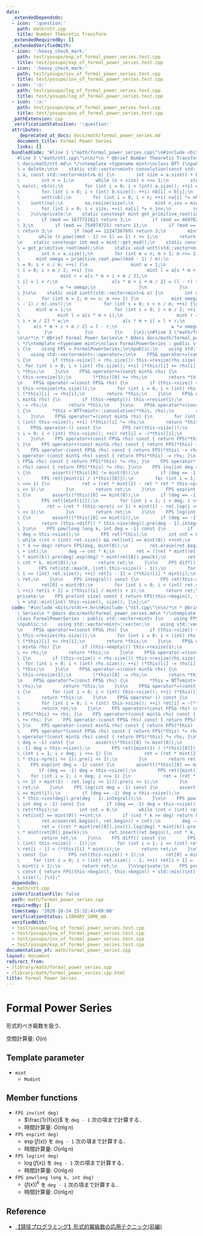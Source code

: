 ```yaml
---
data:
  _extendedDependsOn:
  - icon: ':question:'
    path: math/ntt.cpp
    title: Number Theoretic Transform
  _extendedRequiredBy: []
  _extendedVerifiedWith:
  - icon: ':heavy_check_mark:'
    path: test/yosupo/exp_of_formal_power_series.test.cpp
    title: test/yosupo/exp_of_formal_power_series.test.cpp
  - icon: ':heavy_check_mark:'
    path: test/yosupo/inv_of_formal_power_series.test.cpp
    title: test/yosupo/inv_of_formal_power_series.test.cpp
  - icon: ':x:'
    path: test/yosupo/log_of_formal_power_series.test.cpp
    title: test/yosupo/log_of_formal_power_series.test.cpp
  - icon: ':x:'
    path: test/yosupo/pow_of_formal_power_series.test.cpp
    title: test/yosupo/pow_of_formal_power_series.test.cpp
  _pathExtension: cpp
  _verificationStatusIcon: ':question:'
  attributes:
    _deprecated_at_docs: docs/math/formal_power_series.md
    document_title: Formal Power Series
    links: []
  bundledCode: "#line 1 \"math/formal_power_series.cpp\"\n#include <bits/stdc++.h>\n\
    #line 3 \"math/ntt.cpp\"\n\n/*\n * @brief Number Theoretic Transform\n * @docs\
    \ docs/math/ntt.md\n */\ntemplate <typename mint>\nclass NTT {\npublic:\n    NTT()\
    \ = delete;\n\n    static std::vector<mint> convolution(const std::vector<mint>&\
    \ a, const std::vector<mint>& b) {\n        int size = a.size() + b.size() - 1;\n\
    \        int n = 1;\n        while (n < size) n <<= 1;\n        std::vector<mint>\
    \ na(n), nb(n);\n        for (int i = 0; i < (int) a.size(); ++i) na[i] = a[i];\n\
    \        for (int i = 0; i < (int) b.size(); ++i) nb[i] = b[i];\n        untt(na);\n\
    \        untt(nb);\n        for (int i = 0; i < n; ++i) na[i] *= nb[i];\n    \
    \    iuntt(na);\n        na.resize(size);\n        mint n_inv = mint(n).inv();\n\
    \        for (int i = 0; i < size; ++i) na[i] *= n_inv;\n        return na;\n\
    \    }\n\nprivate:\n    static constexpr mint get_primitive_root(int mod) {\n\
    \        if (mod == 167772161) return 3;\n        if (mod == 469762049) return\
    \ 3;\n        if (mod == 754974721) return 11;\n        if (mod == 998244353)\
    \ return 3;\n        if (mod == 1224736769) return 3;\n        mint r = 2;\n \
    \       while (r.pow((mod - 1) >> 1) == 1) r += 1;\n        return r;\n    }\n\
    \n    static constexpr int mod = mint::get_mod();\n    static constexpr mint primitive_root\
    \ = get_primitive_root(mod);\n\n    static void untt(std::vector<mint>& a) {\n\
    \        int n = a.size();\n        for (int m = n; m > 1; m >>= 1) {\n      \
    \      mint omega = primitive_root.pow((mod - 1) / m);\n            for (int s\
    \ = 0; s < n / m; ++s) {\n                mint w = 1;\n                for (int\
    \ i = 0; i < m / 2; ++i) {\n                    mint l = a[s * m + i];\n     \
    \               mint r = a[s * m + i + m / 2];\n                    a[s * m +\
    \ i] = l + r;\n                    a[s * m + i + m / 2] = (l - r) * w;\n     \
    \               w *= omega;\n                }\n            }\n        }\n   \
    \ }\n\n    static void iuntt(std::vector<mint>& a) {\n        int n = a.size();\n\
    \        for (int m = 2; m <= n; m <<= 1) {\n            mint omega = primitive_root.pow((mod\
    \ - 1) / m).inv();\n            for (int s = 0; s < n / m; ++s) {\n          \
    \      mint w = 1;\n                for (int i = 0; i < m / 2; ++i) {\n      \
    \              mint l = a[s * m + i];\n                    mint r = a[s * m +\
    \ i + m / 2] * w;\n                    a[s * m + i] = l + r;\n               \
    \     a[s * m + i + m / 2] = l - r;\n                    w *= omega;\n       \
    \         }\n            }\n        }\n    }\n};\n#line 3 \"math/formal_power_series.cpp\"\
    \n\n/*\n * @brief Formal Power Series\n * @docs docs/math/formal_power_series.md\n\
    \ */\ntemplate <typename mint>\nclass FormalPowerSeries : public std::vector<mint>\
    \ {\n    using FPS = FormalPowerSeries;\n\npublic:\n    using std::vector<mint>::vector;\n\
    \    using std::vector<mint>::operator=;\n\n    FPS& operator+=(const FPS& rhs)\
    \ {\n        if (this->size() < rhs.size()) this->resize(rhs.size());\n      \
    \  for (int i = 0; i < (int) rhs.size(); ++i) (*this)[i] += rhs[i];\n        return\
    \ *this;\n    }\n\n    FPS& operator+=(const mint& rhs) {\n        if (this->empty())\
    \ this->resize(1);\n        (*this)[0] += rhs;\n        return *this;\n    }\n\
    \n    FPS& operator-=(const FPS& rhs) {\n        if (this->size() < rhs.size())\
    \ this->resize(rhs.size());\n        for (int i = 0; i < (int) rhs.size(); ++i)\
    \ (*this)[i] -= rhs[i];\n        return *this;\n    }\n\n    FPS& operator-=(const\
    \ mint& rhs) {\n        if (this->empty()) this->resize(1);\n        (*this)[0]\
    \ -= rhs;\n        return *this;\n    }\n\n    FPS& operator*=(const FPS& rhs)\
    \ {\n        *this = NTT<mint>::convolution(*this, rhs);\n        return *this;\n\
    \    }\n\n    FPS& operator*=(const mint& rhs) {\n        for (int i = 0; i <\
    \ (int) this->size(); ++i) (*this)[i] *= rhs;\n        return *this;\n    }\n\n\
    \    FPS& operator-() const {\n        FPS ret(this->size());\n        for (int\
    \ i = 0; i < (int) this->size(); ++i) ret[i] = -(*this)[i];\n        return ret;\n\
    \    }\n\n    FPS operator+(const FPS& rhs) const { return FPS(*this) += rhs;\
    \ }\n    FPS operator+(const mint& rhs) const { return FPS(*this) += rhs; }\n\
    \    FPS operator-(const FPS& rhs) const { return FPS(*this) -= rhs; }\n    FPS\
    \ operator-(const mint& rhs) const { return FPS(*this) -= rhs; }\n    FPS operator*(const\
    \ FPS& rhs) const { return FPS(*this) *= rhs; }\n    FPS operator*(const mint&\
    \ rhs) const { return FPS(*this) *= rhs; }\n\n    FPS inv(int deg = -1) const\
    \ {\n        assert((*this)[0] != mint(0));\n        if (deg == -1) deg = this->size();\n\
    \        FPS ret({mint(1) / (*this)[0]});\n        for (int i = 1; i < deg; i\
    \ <<= 1) {\n            ret = (ret * mint(2) - ret * ret * this->pre(i << 1)).pre(i\
    \ << 1);\n        }\n        return ret;\n    }\n\n    FPS exp(int deg = -1) const\
    \ {\n        assert((*this)[0] == mint(0));\n        if (deg == -1) deg = this->size();\n\
    \        FPS ret({mint(1)});\n        for (int i = 1; i < deg; i <<= 1) {\n  \
    \          ret = (ret * (this->pre(i << 1) + mint(1) - ret.log(i << 1))).pre(i\
    \ << 1);\n        }\n        return ret;\n    }\n\n    FPS log(int deg = -1) const\
    \ {\n        assert((*this)[0] == mint(1));\n        if (deg == -1) deg = this->size();\n\
    \        return (this->diff() * this->inv(deg)).pre(deg - 1).integral();\n   \
    \ }\n\n    FPS pow(long long k, int deg = -1) const {\n        if (deg == -1)\
    \ deg = this->size();\n        FPS ret(*this);\n        int cnt = 0;\n       \
    \ while (cnt < (int) ret.size() && ret[cnt] == mint(0)) ++cnt;\n        if (cnt\
    \ * k >= deg) return FPS(deg, mint(0));\n        ret.erase(ret.begin(), ret.begin()\
    \ + cnt);\n        deg -= cnt * k;\n        ret = ((ret * mint(ret[0]).inv()).log(deg)\
    \ * mint(k)).pre(deg).exp(deg) * mint(ret[0]).pow(k);\n        ret.insert(ret.begin(),\
    \ cnt * k, mint(0));\n        return ret;\n    }\n\n    FPS diff() const {\n \
    \       FPS ret(std::max(0, (int) this->size() - 1));\n        for (int i = 1;\
    \ i <= (int) ret.size(); ++i) ret[i - 1] = (*this)[i] * mint(i);\n        return\
    \ ret;\n    }\n\n    FPS integral() const {\n        FPS ret(this->size() + 1);\n\
    \        ret[0] = mint(0);\n        for (int i = 0; i < (int) ret.size() - 1;\
    \ ++i) ret[i + 1] = (*this)[i] / mint(i + 1);\n        return ret;\n    }\n\n\
    private:\n    FPS pre(int size) const { return FPS(this->begin(), this->begin()\
    \ + std::min((int) this->size(), size)); }\n};\n"
  code: "#include <bits/stdc++.h>\n#include \"ntt.cpp\"\n\n/*\n * @brief Formal Power\
    \ Series\n * @docs docs/math/formal_power_series.md\n */\ntemplate <typename mint>\n\
    class FormalPowerSeries : public std::vector<mint> {\n    using FPS = FormalPowerSeries;\n\
    \npublic:\n    using std::vector<mint>::vector;\n    using std::vector<mint>::operator=;\n\
    \n    FPS& operator+=(const FPS& rhs) {\n        if (this->size() < rhs.size())\
    \ this->resize(rhs.size());\n        for (int i = 0; i < (int) rhs.size(); ++i)\
    \ (*this)[i] += rhs[i];\n        return *this;\n    }\n\n    FPS& operator+=(const\
    \ mint& rhs) {\n        if (this->empty()) this->resize(1);\n        (*this)[0]\
    \ += rhs;\n        return *this;\n    }\n\n    FPS& operator-=(const FPS& rhs)\
    \ {\n        if (this->size() < rhs.size()) this->resize(rhs.size());\n      \
    \  for (int i = 0; i < (int) rhs.size(); ++i) (*this)[i] -= rhs[i];\n        return\
    \ *this;\n    }\n\n    FPS& operator-=(const mint& rhs) {\n        if (this->empty())\
    \ this->resize(1);\n        (*this)[0] -= rhs;\n        return *this;\n    }\n\
    \n    FPS& operator*=(const FPS& rhs) {\n        *this = NTT<mint>::convolution(*this,\
    \ rhs);\n        return *this;\n    }\n\n    FPS& operator*=(const mint& rhs)\
    \ {\n        for (int i = 0; i < (int) this->size(); ++i) (*this)[i] *= rhs;\n\
    \        return *this;\n    }\n\n    FPS& operator-() const {\n        FPS ret(this->size());\n\
    \        for (int i = 0; i < (int) this->size(); ++i) ret[i] = -(*this)[i];\n\
    \        return ret;\n    }\n\n    FPS operator+(const FPS& rhs) const { return\
    \ FPS(*this) += rhs; }\n    FPS operator+(const mint& rhs) const { return FPS(*this)\
    \ += rhs; }\n    FPS operator-(const FPS& rhs) const { return FPS(*this) -= rhs;\
    \ }\n    FPS operator-(const mint& rhs) const { return FPS(*this) -= rhs; }\n\
    \    FPS operator*(const FPS& rhs) const { return FPS(*this) *= rhs; }\n    FPS\
    \ operator*(const mint& rhs) const { return FPS(*this) *= rhs; }\n\n    FPS inv(int\
    \ deg = -1) const {\n        assert((*this)[0] != mint(0));\n        if (deg ==\
    \ -1) deg = this->size();\n        FPS ret({mint(1) / (*this)[0]});\n        for\
    \ (int i = 1; i < deg; i <<= 1) {\n            ret = (ret * mint(2) - ret * ret\
    \ * this->pre(i << 1)).pre(i << 1);\n        }\n        return ret;\n    }\n\n\
    \    FPS exp(int deg = -1) const {\n        assert((*this)[0] == mint(0));\n \
    \       if (deg == -1) deg = this->size();\n        FPS ret({mint(1)});\n    \
    \    for (int i = 1; i < deg; i <<= 1) {\n            ret = (ret * (this->pre(i\
    \ << 1) + mint(1) - ret.log(i << 1))).pre(i << 1);\n        }\n        return\
    \ ret;\n    }\n\n    FPS log(int deg = -1) const {\n        assert((*this)[0]\
    \ == mint(1));\n        if (deg == -1) deg = this->size();\n        return (this->diff()\
    \ * this->inv(deg)).pre(deg - 1).integral();\n    }\n\n    FPS pow(long long k,\
    \ int deg = -1) const {\n        if (deg == -1) deg = this->size();\n        FPS\
    \ ret(*this);\n        int cnt = 0;\n        while (cnt < (int) ret.size() &&\
    \ ret[cnt] == mint(0)) ++cnt;\n        if (cnt * k >= deg) return FPS(deg, mint(0));\n\
    \        ret.erase(ret.begin(), ret.begin() + cnt);\n        deg -= cnt * k;\n\
    \        ret = ((ret * mint(ret[0]).inv()).log(deg) * mint(k)).pre(deg).exp(deg)\
    \ * mint(ret[0]).pow(k);\n        ret.insert(ret.begin(), cnt * k, mint(0));\n\
    \        return ret;\n    }\n\n    FPS diff() const {\n        FPS ret(std::max(0,\
    \ (int) this->size() - 1));\n        for (int i = 1; i <= (int) ret.size(); ++i)\
    \ ret[i - 1] = (*this)[i] * mint(i);\n        return ret;\n    }\n\n    FPS integral()\
    \ const {\n        FPS ret(this->size() + 1);\n        ret[0] = mint(0);\n   \
    \     for (int i = 0; i < (int) ret.size() - 1; ++i) ret[i + 1] = (*this)[i] /\
    \ mint(i + 1);\n        return ret;\n    }\n\nprivate:\n    FPS pre(int size)\
    \ const { return FPS(this->begin(), this->begin() + std::min((int) this->size(),\
    \ size)); }\n};"
  dependsOn:
  - math/ntt.cpp
  isVerificationFile: false
  path: math/formal_power_series.cpp
  requiredBy: []
  timestamp: '2020-10-24 15:32:41+09:00'
  verificationStatus: LIBRARY_SOME_WA
  verifiedWith:
  - test/yosupo/log_of_formal_power_series.test.cpp
  - test/yosupo/pow_of_formal_power_series.test.cpp
  - test/yosupo/inv_of_formal_power_series.test.cpp
  - test/yosupo/exp_of_formal_power_series.test.cpp
documentation_of: math/formal_power_series.cpp
layout: document
redirect_from:
- /library/math/formal_power_series.cpp
- /library/math/formal_power_series.cpp.html
title: Formal Power Series
---
```

# Formal Power Series

形式的べき級数を扱う．

空間計算量: $O(n)$

## Template parameter

- `mint`
    - `Modint`

## Member functions

- `FPS inv(int deg)`
    - $\frac{1}{f(x)}$ を `deg - 1` 次の項まで計算する．
    - 時間計算量: $O(n \lg n)$
- `FPS exp(int deg)`
    - $\exp(f(x))$ を `deg - 1` 次の項まで計算する．
    - 時間計算量: $O(n \lg n)$
- `FPS log(int deg)`
    - $\log(f(x))$ を `deg - 1` 次の項まで計算する．
    - 時間計算量: $O(n \lg n)$
- `FPS pow(long long k, int deg)`
    - $(f(x))^k$ を `deg - 1` 次の項まで計算する．
    - 時間計算量: $O(n \lg n)$

## Reference

- [【競技プログラミング】形式的冪級数の応用テクニック(前編)](https://qiita.com/hotman78/items/f0e6d2265badd84d429a)


